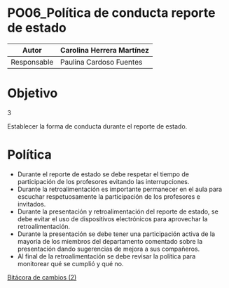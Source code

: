 # PO06_Política de conducta reporte de estado

| Autor | Carolina Herrera Martínez |
| --- | --- |
| Responsable | Paulina Cardoso Fuentes |

# Objetivo

3

Establecer la forma de conducta durante el reporte de estado.

# Política

- Durante el reporte de estado se debe respetar el tiempo de participación de los profesores evitando las interrupciones.
- Durante la retroalimentación es importante permanecer en el aula para escuchar respetuosamente la participación de los profesores e invitados.
- Durante la presentación y retroalimentación del reporte de estado, se debe evitar el uso de dispositivos electrónicos para aprovechar la retroalimentación.
- Durante la presentación se debe tener una participación activa de la mayoría de los miembros del departamento comentado sobre la presentación dando sugerencias de mejora a sus compañeros.
- Al final de la retroalimentación se debe revisar la política para monitorear qué se cumplió y qué no.

[Bitácora de cambios (2)](PO06_Poli%CC%81tica%20de%20conducta%20reporte%20de%20estado%20cd95678820744c3bbbec95bb23869f93/Bita%CC%81cora%20de%20cambios%20(2)%2075de10fd361d405191fee2f62c780afb.csv)